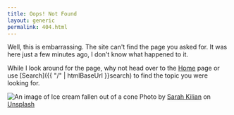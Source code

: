 ```yaml
---
title: Oops! Not Found
layout: generic
permalink: 404.html
---
```


Well, this is embarrassing. The site can't find the page you asked for. It was here just a few minutes ago, I don't know what happened to it. 

While I look around for the page, why not head over to the [Home](/) page or use [Search]({{ "/" | htmlBaseUrl }}search) to find the topic you were looking for.

![An image of Ice cream fallen out of a cone](/images/sarah-kilian-52jRtc2S_VE-unsplash-800-cropped.png)
Photo by <a href="https://unsplash.com/@rojekilian?utm_source=unsplash&utm_medium=referral&utm_content=creditCopyText" target="_blank">Sarah Kilian</a> on <a href="https://unsplash.com/s/photos/oops?utm_source=unsplash&utm_medium=referral&utm_content=creditCopyText" target="_blank">Unsplash</a>
  